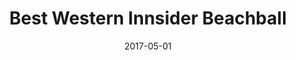---
layout: default
modal-id: 8
date: 2017-05-01
title: Best Western Innsider Beachball
img: beachball.png
alt: Best Western Innsider Beachball
project-date: June 2017
client: Pixeljam
#client_url: http://store.steampowered.com/app/462100/Starr_Mazer_DSP/
category: Haxe Development
description: 2017 game for the Best Western Rewards system for their employees. Can you keep the ball in the air? Careful with the weather!
my-work: I used Luxe, a game engine written in Haxe, for this game and released it on HTML5 internally for the Best Western's employees.
---